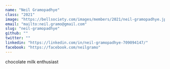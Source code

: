 ```yaml
---
name: "Neil Gramopadhye"
class: "2021"
image: "https://bellsociety.com/images/members/2021/neil-gramopadhye.jpg"
email: "mailto:neil.gramo@gmail.com"
slug: "neil-gramopadhye"
github: ""
twitter: ""
linkedin: "https://linkedin.com/in/neil-gramopadhye-709094147/"
facebook: "https://facebook.com/neilgramo"
---
```

chocolate milk enthusiast